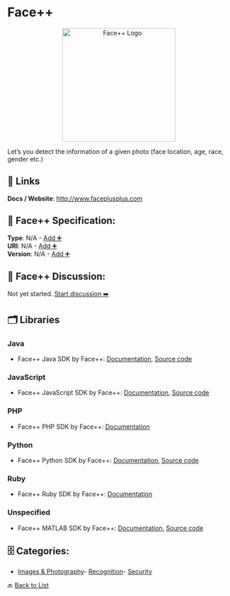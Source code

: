 # Face++
<p align="center">
    <img width="256" src="https://raw.githubusercontent.com/apis-list/apis-list/main/apis/face/logo_256x256.png" alt="Face++ Logo"/>
</p>
Let’s you detect the information of a given photo (face location, age, race, gender etc.)

##  🔗 Links
**Docs / Website**: http://www.faceplusplus.com

## 🧬 Face++ Specification:
**Type**: N/A - [Add ➕](https://github.com/apis-list/apis-list/edit/main/apis.yaml#L6143)  
**URI**: N/A - [Add ➕](https://github.com/apis-list/apis-list/edit/main/apis.yaml#L6143)  
**Version**: N/A - [Add ➕](https://github.com/apis-list/apis-list/edit/main/apis.yaml#L6143)

## 💬 Face++ Discussion:
Not yet started. [Start discussion ➡️](https://github.com/apis-list/apis-list/discussions/new)

## 🗂️ Libraries
### Java
- Face++ Java SDK by Face++: [Documentation](https://github.com/FacePlusPlus/facepp-java-sdk), [Source code](https://github.com/FacePlusPlus/facepp-java-sdk)
### JavaScript
- Face++ JavaScript SDK by Face++: [Documentation](https://github.com/FacePlusPlus/facepp-javascript-sdk), [Source code](https://github.com/FacePlusPlus/facepp-javascript-sdk)
### PHP
- Face++ PHP SDK by Face++: [Documentation](https://github.com/FacePlusPlus/facepp-php-sdk)
### Python
- Face++ Python SDK by Face++: [Documentation](http://www.faceplusplus.com/dev-tools-sdks/), [Source code](https://github.com/FacePlusPlus/facepp-python-sdk/tree/v2.0)
### Ruby
- Face++ Ruby SDK by Face++: [Documentation](https://github.com/FacePlusPlus/facepp-ruby-sdk)
### Unspecified
- Face++ MATLAB SDK by Face++: [Documentation](https://github.com/FacePlusPlus/facepp-matlab-sdk), [Source code](https://github.com/FacePlusPlus/facepp-matlab-sdk)


## 🗄️ Categories:
- [Images & Photography](https://github.com/apis-list/apis-list#images--photography-)- [Recognition](https://github.com/apis-list/apis-list#recognition-)- [Security](https://github.com/apis-list/apis-list#security-)

🔙  [Back to List](https://github.com/apis-list/apis-list)
